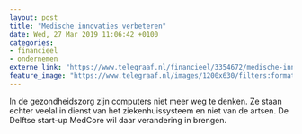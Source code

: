 ```yaml
---
layout: post
title: "Medische innovaties verbeteren"
date: Wed, 27 Mar 2019 11:06:42 +0100
categories: 
- financieel 
- ondernemen 
externe_link: "https://www.telegraaf.nl/financieel/3354672/medische-innovaties-verbeteren"
feature_image: "https://www.telegraaf.nl/images/1200x630/filters:format(jpeg):quality(80)/cdn-kiosk-api.telegraaf.nl/f364390c-5095-11e9-97c7-02d2fb1aa1d7.jpg"
---
```


<p class="intro">In de gezondheidszorg zijn computers niet meer weg te denken. Ze staan echter veelal in dienst van het ziekenhuissysteem en niet van de artsen. De Delftse start-up MedCore wil daar verandering in brengen.</p>
